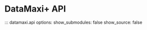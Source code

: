 # DataMaxi+ API

::: datamaxi.api
    options:
      show_submodules: false
      show_source: false
